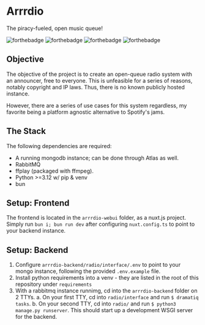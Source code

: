 # Arrrdio
The piracy-fueled, open music queue!

![forthebadge](https://forthebadge.com/images/badges/uses-h9rbs.svg)
![forthebadge](https://forthebadge.com/images/badges/contains-17-coffee-cups.svg)
![forthebadge](https://forthebadge.com/images/badges/it-works-why.svg)
![forthebadge](https://forthebadge.com/images/featured/featured-made-with-crayons.svg)

## Objective

The objective of the project is to create an open-queue radio system with an announcer, free to everyone. This is unfeasible for a series of reasons, notably copyright and IP laws. Thus, there is no known publicly hosted instance.

However, there are a series of use cases for this system regardless, my favorite being a platform agnostic alternative to Spotify's jams.

## The Stack

The following dependencies are required:

- A running mongodb instance; can be done through Atlas as well.
- RabbitMQ
- ffplay (packaged with ffmpeg).
- Python >=3.12 w/ pip & venv
- bun

## Setup: Frontend

The frontend is located in the `arrrdio-webui` folder, as a nuxt.js project. Simply run `bun i; bun run dev` after configuring `nuxt.config.ts` to point to your backend instance.

## Setup: Backend

1. Configure `arrrdio-backend/radio/interface/.env` to point to your mongo instance, following the provided `.env.example` file.
2. Install python requirements into a venv - they are listed in the root of this repository under `requirements`
3. With a rabbitmq instance runnimg, cd into the `arrrdio-backend` folder on 2 TTYs.
 a. On your first TTY, cd into `radio/interface` and run `$ dramatiq tasks`.
 b. On your second TTY, cd into `radio/` and run `$ python3 manage.py runserver`. This should start up a development WSGI server for the backend.

